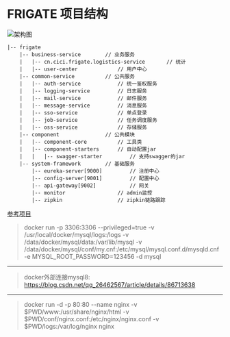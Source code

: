 # FRIGATE 项目结构

![架构图](http://assets.processon.com/chart_image/5d2c92cce4b02086110487cc.png)

```
|-- frigate
    |-- business-service        // 业务服务
    |   |-- cn.cici.frigate.logistics-service       // 统计
    |   |-- user-center             // 用户中心
    |-- common-service          // 公共服务
    |   |-- auth-service            // 统一鉴权服务
    |   |-- logging-service         // 日志服务
    |   |-- mail-service            // 邮件服务
    |   |-- message-service         // 消息服务
    |   |-- sso-service             // 单点登录
    |   |-- job-service             // 任务调度服务
    |   |-- oss-service             // 存储服务
    |-- component               // 公共模块
    |   |-- component-core          // 工具类
    |   |-- component-starters      // 自动配置jar
    |   |   |-- swagger-starter         // 支持swagger的jar
    |-- system-framework        // 基础服务
        |-- eureka-server[9000]         // 注册中心
        |-- config-server[9001]         // 配置中心
        |-- api-gateway[9002]           // 网关
        |-- monitor                 // admin监控
        |-- zipkin                  // zipkin链路跟踪
```

[参考项目](https://github.com/rench/scio)



> docker run -p 3306:3306 --privileged=true -v /usr/local/docker/mysql/logs:/logs -v /data/docker/mysql/data:/var/lib/mysql -v /data/docker/mysql/conf/my.cnf:/etc/mysql/mysql.conf.d/mysqld.cnf -e MYSQL_ROOT_PASSWORD=123456 -d mysql
------------------------
> docker外部连接mysql8: https://blog.csdn.net/qq_26462567/article/details/86713638
------------------------
> docker run -d -p 80:80 --name nginx -v $PWD/www:/usr/share/nginx/html -v $PWD/conf/nginx.conf:/etc/nginx/nginx.conf -v $PWD/logs:/var/log/nginx nginx
